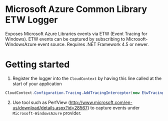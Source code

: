# Microsoft Azure Common Library ETW Logger

Exposes Microsoft Azure Libraries events via ETW (Event Tracing for Windows). ETW events can be captured by subscribing to Microsoft-WindowsAzure event source. Requires .NET Framework 4.5 or newer.

# Getting started

1. Register the logger into the ```CloudContext``` by having this line called at the start of your application
```csharp
CloudContext.Configuration.Tracing.AddTracingInterceptor(new EtwTracingInterceptor());
```
2. Use tool such as PerfView (http://www.microsoft.com/en-us/download/details.aspx?id=28567) to capture events under ```Microsoft-WindowsAzure``` provider.
